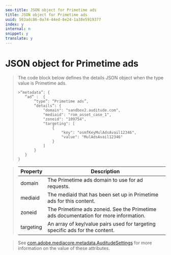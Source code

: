 ```yaml
---
seo-title: JSON object for Primetime ads
title: JSON object for Primetime ads
uuid: 563adc86-0a74-44ed-8e24-1a38e5919377
index: y
internal: n
snippet: y
translate: y
---
```


# JSON object for Primetime ads


>The code block below defines the details JSON object when the type value is Primetime ads. 
>
>
>```
>>“metadata”: {
>    “ad” :  {
>        “type”: “Primetime ads”,
>        “details”: {
>            "domain": "sandbox2.auditude.com",
>            "mediaid": "rom_asset_case_1",
>            "zoneid": "109754",
>            "targeting": [
>                {
>                    "key": "osmfKeyMulAdsAvail12346",
>                    "value": "MulAdsAvail12346"
>                }
>            ]
>        }
>    }
>}
>
>```

>


>|  Property  | Description  |
>|---|---|
>|  domain  | The Primetime ads domain to use for ad requests.  |
>|  mediaid  | The mediaid that has been set up in Primetime ads for this content.  |
>|  zoneid  | The Primetime ads zoneid. See the Primetime ads documentation for more information.  |
>|  targeting  | An array of key/value pairs used for targeting specific ads for the content.  |

>See [com.adobe.mediacore.metadata.AuditudeSettings](http://help.adobe.com/en_US/primetime/api/psdk/javadoc/com/adobe/mediacore/metadata/AuditudeSettings.html) for more information on the value of these attributes. 
